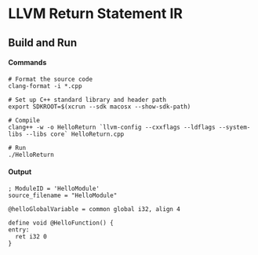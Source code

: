 # LLVM Return Statement IR

## Build and Run

#### Commands

```
# Format the source code
clang-format -i *.cpp

# Set up C++ standard library and header path
export SDKROOT=$(xcrun --sdk macosx --show-sdk-path)

# Compile
clang++ -w -o HelloReturn `llvm-config --cxxflags --ldflags --system-libs --libs core` HelloReturn.cpp

# Run
./HelloReturn
```

#### Output

```
; ModuleID = 'HelloModule'
source_filename = "HelloModule"

@helloGlobalVariable = common global i32, align 4

define void @HelloFunction() {
entry:
  ret i32 0
}
```
